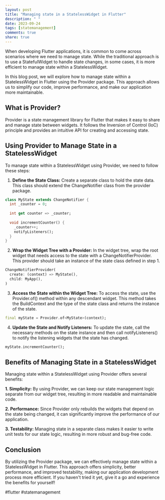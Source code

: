 ```yaml
---
layout: post
title: "Managing state in a StatelessWidget in Flutter"
description: " "
date: 2023-09-24
tags: [statemanagement]
comments: true
share: true
---
```


When developing Flutter applications, it is common to come across scenarios where we need to manage state. While the traditional approach is to use a StatefulWidget to handle state changes, in some cases, it is more efficient to manage state within a StatelessWidget.

In this blog post, we will explore how to manage state within a StatelessWidget in Flutter using the Provider package. This approach allows us to simplify our code, improve performance, and make our application more maintainable.

## What is Provider?

Provider is a state management library for Flutter that makes it easy to share and manage state between widgets. It follows the Inversion of Control (IoC) principle and provides an intuitive API for creating and accessing state.

## Using Provider to Manage State in a StatelessWidget

To manage state within a StatelessWidget using Provider, we need to follow these steps:

1. **Define the State Class:** Create a separate class to hold the state data. This class should extend the ChangeNotifier class from the provider package.

```dart
class MyState extends ChangeNotifier {
  int _counter = 0;
  
  int get counter => _counter;
  
  void incrementCounter() {
    _counter++;
    notifyListeners();
  }
}
```

2. **Wrap the Widget Tree with a Provider:** In the widget tree, wrap the root widget that needs access to the state with a ChangeNotifierProvider. This provider should take an instance of the state class defined in step 1.

```dart
ChangeNotifierProvider(
  create: (context) => MyState(),
  child: MyApp(),
)
```

3. **Access the State within the Widget Tree:** To access the state, use the Provider.of() method within any descendant widget. This method takes the BuildContext and the type of the state class and returns the instance of the state.

```dart
final myState = Provider.of<MyState>(context);
```

4. **Update the State and Notify Listeners:** To update the state, call the necessary methods on the state instance and then call notifyListeners() to notify the listening widgets that the state has changed.

```dart
myState.incrementCounter();
```

## Benefits of Managing State in a StatelessWidget

Managing state within a StatelessWidget using Provider offers several benefits:

**1. Simplicity:** By using Provider, we can keep our state management logic separate from our widget tree, resulting in more readable and maintainable code.

**2. Performance:** Since Provider only rebuilds the widgets that depend on the state being changed, it can significantly improve the performance of our application.

**3. Testability:** Managing state in a separate class makes it easier to write unit tests for our state logic, resulting in more robust and bug-free code.

## Conclusion

By utilizing the Provider package, we can effectively manage state within a StatelessWidget in Flutter. This approach offers simplicity, better performance, and improved testability, making our application development process more efficient. If you haven't tried it yet, give it a go and experience the benefits for yourself!

#flutter #statemanagement